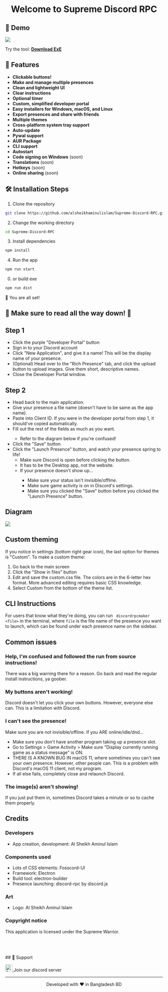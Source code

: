 <h1 align="center">
  Welcome to Supreme Discord RPC
</h1>


## 🚀 Demo

<a href="https://alsheikhaminulislam.github.io/Supreme-Discord-RPC/" target="blank">
<img src="https://img.shields.io/website?url=https%3A%2F%2Frahuldkjain.github.io%2Fgh-profile-readme-generator&logo=github&style=flat-square" />
</a>

Try the tool: [**Download ExE**](https://github.com/alsheikhaminulislam/Supreme-Discord-RPC/releases/) 

## 🧐 Features

- **Clickable buttons!**
- **Make and manage multiple presences**
- **Clean and lightweight UI**
- **Clear instructions**
- **Optional timer**
- **Custom, simplified developer portal**
- **Easy installers for Windows, macOS, and Linux**
- **Export presences and share with friends**
- **Multiple themes**
- **Cross-platform system tray support**
- **Auto-update**
- **Pywal support**
- **AUR Package**
- **CLI support**
- **Autostart**
- **Code signing on Windows** (soon)
- **Translations** (soon)
- **Hotkeys** (soon)
- **Online sharing** (soon)

## 🛠️ Installation Steps

1. Clone the repository

```bash
git clone https://github.com/alsheikhaminulislam/Supreme-Discord-RPC.git
```

2. Change the working directory

```bash
cd Supreme-Discord-RPC
```

3. Install dependencies

```bash
npm install
```

4. Run the app

```bash
npm run start
```
0.   or build exe
```bash
npm run dist
```

🌟 You are all set!

 <h2>🔽 Make sure to read all the way down! 🔽</h2>
<h2>Step 1</h2>
<ul>
    <li>Click the purple "Developer Portal" button</li>
    <li>Sign in to your Discord account</li>
    <li>Click "New Application", and give it a name! This will be the display name of your presence.</li>
    <li>(Optional) Head over to the "Rich Presence" tab, and click the upload button to upload images. Give them short,
        descriptive names.</li>
    <li>Close the Developer Portal window.</li>
</ul>
<h2>Step 2</h2>
<ul>
    <li>Head back to the main application.</li>
    <li>Give your presence a file name (doesn't have to be same as the app name).</li>
    <li>Paste into Client ID. If you were in the developer portal from step 1, it should've copied automatically.</li>
    <li>Fill out the rest of the fields as much as you want.</li>
    <ul>
        <li>Refer to the diagram below if you're confused!</li>
    </ul>
    <li>Click the "Save" button</li>
    <li>Click the "Launch Presence" button, and watch your presence spring to life!
        <ul>
            <li>Make sure Discord is open before clicking the button.</li>
            <li>It has to be the Desktop app, not the website.</li>
            <li>If your presence doesn't show up...</li>
            <ul>
                <li>Make sure your status isn't invisible/offline.</li>
                <li>Make sure game activity is on in Discord's settings.</li>
                <li>Make sure you clicked the "Save" button before you clicked the "Launch Presence" button.</li>
            </ul>
        </ul>
    </li>
</ul>
<h2>Diagram</h2>
<img src="https://cdn.discordapp.com/attachments/987427918529585194/987439992110465104/Key.png"/>
<h2>Custom theming</h2>
<p>If you notice in settings (bottom right gear icon), the last option for themes is "Custom". To make a custom theme:
</p>
<ol>
    <li>Go back to the main screen</li>
    <li>Click the "Show in files" button</li>
    <li>Edit and save the custom.css file. The colors are in the 6-letter hex format. More advanced editing requires
        basic CSS knowledge.</li>
    <li>Select Custom from the bottom of the theme list.</li>
</ol>

<h2>CLI Instructions</h2>
<p>For users that know what they're doing, you can run
    <code> discordrpcmaker <span>&#60;</span>file<span>&#62;</span></file></code> in the terminal, where
    <code>file</code> is the file name of the presence you want to launch, which can be found under each presence name
    on the sidebar.</p>

<h2>Common issues</h2>
<h3>Help, I'm confused and followed the run from source instructions!</h3>
<p>There was a big warning there for a reason. Go back and read the regular install instructions, ya goober.</p>
<h3>My buttons aren't working!</h3>
<p>Discord doesn't let you click your own buttons. However, everyone else can. This is a limitation with Discord.</p>
<h3>I can't see the presence!</h3>
<p>Make sure you are not invisible/offline. If you ARE online/idle/dnd...</p>
<ul>
    <li>Make sure you don't have another program taking up a presence slot.</li>
    <li>Go to Settings > Game Activity > Make sure "Display currently running game as a status message" is ON.</li>
    <li>THERE IS A KNOWN BUG IN macOS 11, where sometimes you can't see your own presence. However, other people can.
        This is a problem with Discord's macOS 11 client, not my program.</li>
    <li>If all else fails, completely close and relaunch Discord.</li>
</ul>
<h3>The image(s) aren't showing!</h3>
<p>If you just put them in, sometimes Discord takes a minute or so to cache them properly.</p>

<h2>Credits</h2>
<h3>Developers</h3>
<ul>
    <li>App creation, development: <span id="t1c" class="hyperlink">Al Sheikh Aminul Islam</span></li> 
</ul>
<h3>Components used</h3>
<ul>
    <li>Lots of CSS elements: Fosscord-UI</li>
    <li>Framework: Electron</li>
    <li>Build tool: electron-builder</li>
    <li>Presence launching: discord-rpc by discord.js</li>
</ul> 
 
<h3>Art</h3>
<ul> 
    <li>Logo: <span id="t1c" class="hyperlink">Al Sheikh Aminul Islam</span></li> 
</ul> 
<h3>Copyright notice</h3>
<p>This application is licensed under the Supreme Warrior.<img src="https://cdn.discordapp.com/emojis/715219829446934548.gif" width="20" height="14"></p> 
<br><br><br>
## 🙏 Support
 

<p align="left">
   
  <a href="https://discord.com/invite/zzqdKZEdwF" target="_blank"><img src="https://cdn.discordapp.com/attachments/987427918529585194/987438982327570512/unknown.png" alt="Buy Me A Coffee" height="23" width="23" style="border-radius:2px" >  </a> Join our discord server
</p>

<hr>
<p align="center">
Developed with ❤️ in Bangladesh BD 
</p>
